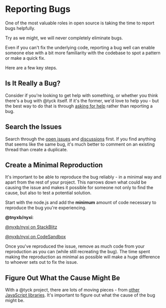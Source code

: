 # Reporting Bugs

One of the most valuable roles in open source is taking the time to report bugs helpfully.

Try as we might, we will never completely eliminate bugs.

Even if you can't fix the underlying code, reporting a bug well can enable someone else with a bit more familiarity with the codebase to spot a pattern or make a quick fix.

Here are a few key steps.

## Is It Really a Bug?

Consider if you're looking to get help with something, or whether you think there's a bug with @tyck itself. If it's the former, we'd love to help you - but the best way to do that is through [asking for help](/docs/getting-help.md) rather than reporting a bug.

## Search the Issues

Search through the [open issues](https://github.com/nyxb/nyxi/issues) and [discussions](#) first. If you find anything that seems like the same bug, it's much better to comment on an existing thread than create a duplicate.

## Create a Minimal Reproduction

It's important to be able to reproduce the bug reliably - in a minimal way and apart from the rest of your project. This narrows down what could be causing the issue and makes it possible for someone not only to find the cause, but also to test a potential solution.

Start with the node.js and add the **minimum** amount of code necessary to reproduce the bug you're experiencing.

**@tnyxb/nyxi**:

[@nyxb/nyxi on StackBlitz](https://node.new/)

[@nyxb/nyxi on CodeSandbox](https://codesandbox.io/p/sandbox/fervent-lehmann-vnx6nj?file=README.md)

Once you've reproduced the issue, remove as much code from your reproduction as you can (while still recreating the bug). The time spent making the reproduction as minimal as possible will make a huge difference to whoever sets out to fix the issue.

## Figure Out What the Cause Might Be

With a @tyck project, there are lots of moving pieces - from [other JavaScript libraries](https://www.npmjs.com/). It's important to figure out what the cause of the bug might be.
